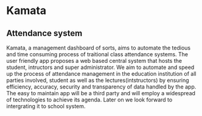 # Kamata 
## Attendance system
Kamata, a management dashboard of sorts, aims to automate the tedious and time consuming process of traitional class attendance systems. The user friendly app proposes a web based central system that hosts the student, intructors and super administrator. We aim to automate and speed up the process  of attendance management in the education institution of all parties involved, student as well as the lectures(intstructors) by ensuring efficiency, accuracy, security and transparency of data handled by the app. The easy to maintain app will be a third party and will employ a widespread of technologies to achieve its agenda. Later on we look forward to intergrating it to school system. 
